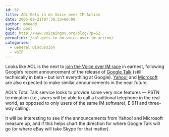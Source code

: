 ```yaml
---
id: 62
title: AOL Gets in on Voice over IM Action
date: 2005-09-21T07:30:33+00:00
author: mheadd
layout: post
guid: http://www.voiceingov.org/blog/?p=62
permalink: /aol-gets-in-on-voice-over-im-action/
categories:
  - General Discussion
  - VoIP
---
```

Looks like AOL is the next to [join the Voice over IM race](http://www.internetnews.com/infra/article.php/3550256) in earnest, following Google&#8217;s recent announcement of the release of [Google Talk](http://www.google.com/talk/) (still technically in beta &#8211; but isn&#8217;t everything at Google). [Yahoo!](http://www.cbronline.com/article_news.asp?guid=FD4592F5-964F-4A4C-A051-B1E26666985B) and [Microsoft](http://www.forbes.com/markets/commodities/2005/08/31/microsoft-voip-yahoo-google-0831markets07.html) are also expected to make similar announcements in the near future.

AOL&#8217;s Total Talk service looks to provide some very nice features &#8212; PSTN termination (i.e., users will be able to call a traditional telephone in the real world, as opposed to only users of the same IM software), E 911 and three-way calling.

It will be interesting to see if the announcements from Yahoo! and Microsoft measure up, and if this helps chart the direction for where Google Talk will go (or where eBay will take Skype for that matter).